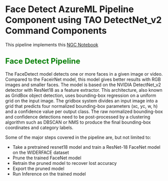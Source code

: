 # Face Detect AzureML Pipeline Component using TAO DetectNet_v2 Command Components

This pipeline implements this [NGC Notebook](https://catalog.ngc.nvidia.com/orgs/nvidia/resources/facenet) 

## <span style="color:green;font-weight:700;font-size:24px">Face Detect Pipeline</span> 

The FaceDetect model detects one or more faces in a given image or video. Compared to the FaceirNet model, this model gives better results with RGB images and smaller faces. The model is based on the NVIDIA DetectNet_v2 detector with ResNet18 as a feature extractor. This architecture, also known as GridBox object detection, uses bounding-box regression on a uniform grid on the input image. The gridbox system divides an input image into a grid that predicts four normalized bounding-box parameters (xc, yc, w, h) and a confidence value per output class. The raw normalized bounding-box and confidence detections need to be post-processed by a clustering algorithm such as DBSCAN or NMS to produce the final bounding-box coordinates and category labels.

Some of the major steps covered in the pipeline are, but not limited to: 

* Take a pretrained resnet18 model and train a ResNet-18 FaceNet model on the WIDERFACE dataset
* Prune the trained FaceNet model
* Retrain the pruned model to recover lost accuracy
* Export the pruned model
* Run Inference on the trained model


 
